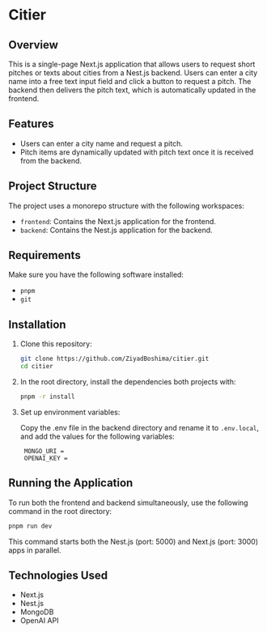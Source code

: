 # Citier

## Overview

This is a single-page Next.js application that allows users to request short pitches or texts about cities from a Nest.js backend. Users can enter a city name into a free text input field and click a button to request a pitch. The backend then delivers the pitch text, which is automatically updated in the frontend.

## Features

- Users can enter a city name and request a pitch.
- Pitch items are dynamically updated with pitch text once it is received from the backend.

## Project Structure

The project uses a monorepo structure with the following workspaces:

- `frontend`: Contains the Next.js application for the frontend.
- `backend`: Contains the Nest.js application for the backend.

## Requirements

Make sure you have the following software installed:

- `pnpm`
- `git`

## Installation

1. Clone this repository:

   ```bash
   git clone https://github.com/ZiyadBoshima/citier.git
   cd citier
   ```

2. In the root directory, install the dependencies both projects with:

   ```bash
   pnpm -r install
   ```

4. Set up environment variables:

   Copy the .env file in the backend directory and rename it to `.env.local`, and add the values for the following variables:

   ```env
    MONGO_URI =
    OPENAI_KEY =
   ```

## Running the Application

To run both the frontend and backend simultaneously, use the following command in the root directory:

```bash
pnpm run dev
```

This command starts both the Nest.js (port: 5000) and Next.js (port: 3000) apps in parallel.

## Technologies Used

- Next.js
- Nest.js
- MongoDB
- OpenAI API
